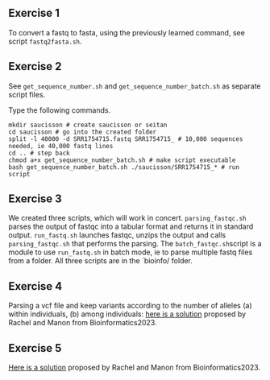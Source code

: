 ## Exercise 1

To convert a fastq to fasta, using the previously learned command, see script `fastq2fasta.sh`. 

## Exercise 2

See `get_sequence_number.sh` and `get_sequence_number_batch.sh` as separate script files. 

Type the following commands. 
```
mkdir saucisson # create saucisson or seitan
cd saucisson # go into the created folder
split -l 40000 -d SRR1754715.fastq SRR1754715_ # 10,000 sequences needed, ie 40,000 fastq lines
cd .. # step back
chmod a+x get_sequence_number_batch.sh # make script executable
bash get_sequence_number_batch.sh ./saucisson/SRR1754715_* # run script
```

## Exercise 3

We created three scripts, which will work in concert. `parsing_fastqc.sh` parses the output of fastqc into a tabular format and returns it in standard output. `run_fastq.sh` launches fastqc, unzips the output and calls `parsing_fastqc.sh` that performs the parsing. The `batch_fastqc.sh`script is a module to use `run_fastq.sh` in batch mode, ie to parse multiple fastq files from a folder. All three scripts are in the `bioinfo/ folder. 

## Exercise 4

Parsing a vcf file and keep variants according to the number of alleles (a) within individuals, (b) among individuals: [here is a solution](https://github.com/ericpante/bioinfo/blob/main/3_Solution_Ex4.md) proposed by Rachel and Manon from Bioinformatics2023. 

## Exercise 5

[Here is a solution](https://github.com/ericpante/bioinfo/blob/main/5_solution_ex5.md) proposed by Rachel and Manon from Bioinformatics2023. 
